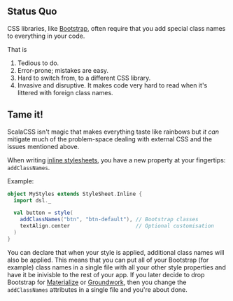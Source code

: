 ## Status Quo

CSS libraries, like [Bootstrap](http://getbootstrap.com/),
often require that you add special class names to everything in your code.

That is
1. Tedious to do.
2. Error-prone; mistakes are easy.
3. Hard to switch from, to a different CSS library.
4. Invasive and disruptive. It makes code very hard to read when it's littered with foreign class names.

## Tame it!

ScalaCSS isn't magic that makes everything taste like rainbows but
_it can_ mitigate much of the problem-space dealing with external CSS
and the issues mentioned above.

When writing [inline stylesheets](../quickstart/inline.md),
you have a new property at your fingertips: `addClassNames`.

Example:
```scala
object MyStyles extends StyleSheet.Inline {
  import dsl._

  val button = style(
    addClassNames("btn", "btn-default"), // Bootstrap classes
    textAlign.center                     // Optional customisation
  )
}
```

You can declare that when your style is applied, additional class names
will also be applied. This means that you can put all of your Bootstrap
(for example) class names in a single file with all your other style
properties and have it be inivisble to the rest of your app.
If you later decide to drop Bootstrap for
[Materialize](http://materializecss.com/) or [Groundwork](https://groundworkcss.github.io/),
then you change the `addClassNames` attributes in a single file and you're about done.
